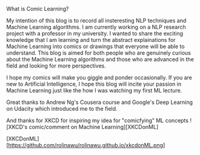 What is Comic Learning?

My intention of this blog is to record all insteresting NLP techniques and Machine Learning algorithms. I am currently working on a NLP research project with a professor in my university. I wanted to share the exciting knowledge that I am learning and turn the abstract explainations for Machine Learning into comics or drawings that everyone will be able to understand. This blog is aimed for both people who are genuinely curious about the Machine Learning algorithms and those who are advanced in the field and looking for more perspectives. 

I hope my comics will make you giggle and ponder occasionally. If you are new to Artificial Intelligence, I hope this blog will incite your passion in Machine Learning just like the how I was watching my first ML lecture.

Great thanks to Andrew Ng's Cousera course and Google's Deep Learning on Udacity which introduced me to the field. 

And thanks for XKCD for inspiring my idea for "comicfying" ML concepts
 ![XKCD's comic/comment on Machine Learning][XKCDonML]



[XKCDonML][https://github.com/rolinawu/rolinawu.github.io/xkcdonML.png]